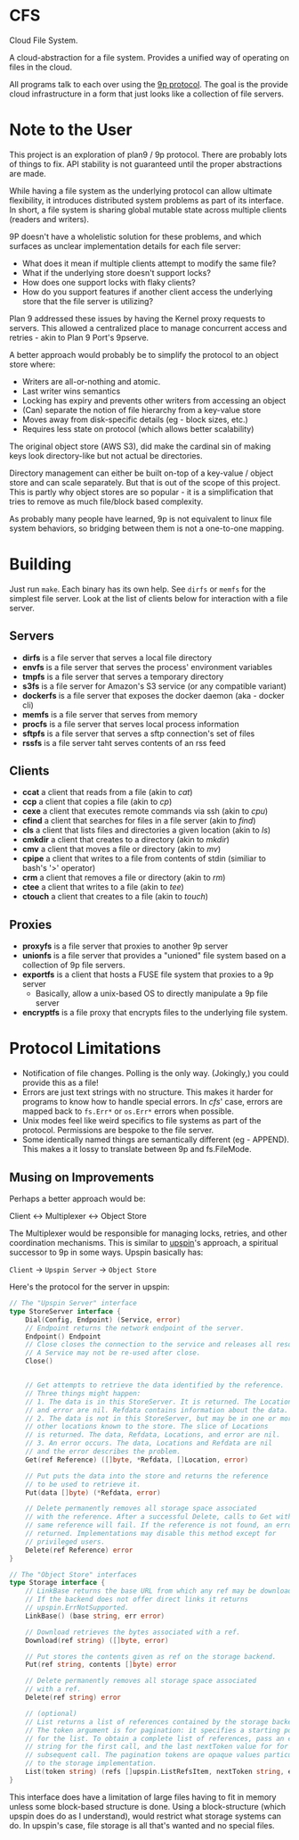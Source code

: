 # CFS

Cloud File System.

A cloud-abstraction for a file system. Provides a unified way of operating on
files in the cloud.

All programs talk to each over using the [9p protocol][9p2000]. The goal is the
provide cloud infrastructure in a form that just looks like a collection of file
servers.

[9p2000]: https://man.cat-v.org/plan_9/5/

# Note to the User

This project is an exploration of plan9 / 9p protocol. There are probably lots
of things to fix. API stability is not guaranteed until the proper abstractions
are made.

While having a file system as the underlying protocol can allow ultimate
flexibility, it introduces distributed system problems as part of its interface.
In short, a file system is sharing global mutable state across multiple clients
(readers and writers).

9P doesn't have a wholelistic solution for these problems, and which surfaces as
unclear implementation details for each file server:

- What does it mean if multiple clients attempt to modify the same file?
- What if the underlying store doesn't support locks?
- How does one support locks with flaky clients?
- How do you support features if another client access the underlying store that
  the file server is utilizing?

Plan 9 addressed these issues by having the Kernel proxy requests to servers.
This allowed a centralized place to manage concurrent access and retries - akin
to Plan 9 Port's 9pserve.

A better approach would probably be to simplify the protocol to an object store
where:

- Writers are all-or-nothing and atomic.
- Last writer wins semantics
- Locking has expiry and prevents other writers from accessing an object
- (Can) separate the notion of file hierarchy from a key-value store
- Moves away from disk-specific details (eg - block sizes, etc.)
- Requires less state on protocol (which allows better scalability)

The original object store (AWS S3), did make the cardinal sin of making keys
look directory-like but not actual be directories.

Directory management can either be built on-top of a key-value / object store
and can scale separately. But that is out of the scope of this project. This is
partly why object stores are so popular - it is a simplification that tries to
remove as much file/block based complexity.

As probably many people have learned, 9p is not equivalent to linux file system
behaviors, so bridging between them is not a one-to-one mapping.

[upspin]: https://upspin.io/

# Building

Just run `make`. Each binary has its own help. See `dirfs` or `memfs` for the
simplest file server. Look at the list of clients below for interaction with a
file server.

## Servers

- **dirfs** is a file server that serves a local file directory
- **envfs** is a file server that serves the process' environment variables
- **tmpfs** is a file server that serves a temporary directory
- **s3fs** is a file server for Amazon's S3 service (or any compatible variant)
- **dockerfs** is a file server that exposes the docker daemon (aka - docker
  cli)
- **memfs** is a file server that serves from memory
- **procfs** is a file server that serves local process information
- **sftpfs** is a file server that serves a sftp connection's set of files
- **rssfs** is a file server taht serves contents of an rss feed

## Clients

- **ccat** a client that reads from a file (akin to _cat_)
- **ccp** a client that copies a file (akin to _cp_)
- **cexe** a client that executes remote commands via ssh (akin to _cpu_)
- **cfind** a client that searches for files in a file server (akin to _find_)
- **cls** a client that lists files and directories a given location (akin to
  _ls_)
- **cmkdir** a client that creates to a directory (akin to _mkdir_)
- **cmv** a client that moves a file or directory (akin to _mv_)
- **cpipe** a client that writes to a file from contents of stdin (similiar to
  bash's '>' operator)
- **crm** a client that removes a file or directory (akin to _rm_)
- **ctee** a client that writes to a file (akin to _tee_)
- **ctouch** a client that creates to a file (akin to _touch_)

## Proxies

- **proxyfs** is a file server that proxies to another 9p server
- **unionfs** is a file server that provides a "unioned" file system based on a
  collection of 9p file servers.
- **exportfs** is a client that hosts a FUSE file system that proxies to a 9p
  server
  - Basically, allow a unix-based OS to directly manipulate a 9p file server
- **encryptfs** is a file proxy that encrypts files to the underlying file
  system.

# Protocol Limitations

- Notification of file changes. Polling is the only way. (Jokingly,) you could
  provide this as a file!
- Errors are just text strings with no structure. This makes it harder for
  programs to know how to handle special errors. In _cfs_' case, errors are
  mapped back to `fs.Err*` or `os.Err*` errors when possible.
- Unix modes feel like weird specifics to file systems as part of the protocol.
  Permissions are bespoke to the file server.
- Some identically named things are semantically different (eg - APPEND). This
  makes a it lossy to translate between 9p and fs.FileMode.

## Musing on Improvements

Perhaps a better approach would be:

Client <-> Multiplexer <-> Object Store

The Multiplexer would be responsible for managing locks, retries, and other
coordination mechanisms. This is similar to [upspin][upspin]'s approach, a
spiritual successor to 9p in some ways. Upspin basically has:

`Client` -> `Upspin Server` -> `Object Store`

Here's the protocol for the server in upspin:

```go
// The "Upspin Server" interface
type StoreServer interface {
    Dial(Config, Endpoint) (Service, error)
    // Endpoint returns the network endpoint of the server.
    Endpoint() Endpoint
    // Close closes the connection to the service and releases all resources used.
    // A Service may not be re-used after close.
    Close()


    // Get attempts to retrieve the data identified by the reference.
    // Three things might happen:
    // 1. The data is in this StoreServer. It is returned. The Location slice
    // and error are nil. Refdata contains information about the data.
    // 2. The data is not in this StoreServer, but may be in one or more
    // other locations known to the store. The slice of Locations
    // is returned. The data, Refdata, Locations, and error are nil.
    // 3. An error occurs. The data, Locations and Refdata are nil
    // and the error describes the problem.
    Get(ref Reference) ([]byte, *Refdata, []Location, error)

    // Put puts the data into the store and returns the reference
    // to be used to retrieve it.
    Put(data []byte) (*Refdata, error)

    // Delete permanently removes all storage space associated
    // with the reference. After a successful Delete, calls to Get with the
    // same reference will fail. If the reference is not found, an error is
    // returned. Implementations may disable this method except for
    // privileged users.
    Delete(ref Reference) error
}
```

```go
// The "Object Store" interfaces
type Storage interface {
    // LinkBase returns the base URL from which any ref may be downloaded.
    // If the backend does not offer direct links it returns
    // upspin.ErrNotSupported.
    LinkBase() (base string, err error)

    // Download retrieves the bytes associated with a ref.
    Download(ref string) ([]byte, error)

    // Put stores the contents given as ref on the storage backend.
    Put(ref string, contents []byte) error

    // Delete permanently removes all storage space associated
    // with a ref.
    Delete(ref string) error

    // (optional)
    // List returns a list of references contained by the storage backend.
    // The token argument is for pagination: it specifies a starting point
    // for the list. To obtain a complete list of references, pass an empty
    // string for the first call, and the last nextToken value for for each
    // subsequent call. The pagination tokens are opaque values particular
    // to the storage implementation.
    List(token string) (refs []upspin.ListRefsItem, nextToken string, err error)
}
```

This interface does have a limitation of large files having to fit in memory
unless some block-based structure is done. Using a block-structure (which upspin
does do as I understand), would restrict what storage systems can do. In
upspin's case, file storage is all that's wanted and no special files.
